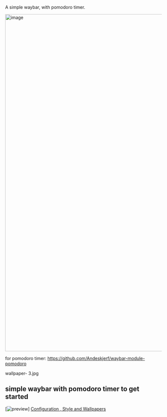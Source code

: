 A simple waybar, with pomodoro timer.

<img width="1920" height="1080" alt="image" src="https://github.com/user-attachments/assets/d4b47a3e-b960-4fbb-8ad3-702feb8e9f74" />

for pomodoro timer:
https://github.com/Andeskjerf/waybar-module-pomodoro

wallpaper- 3.jpg



## simple waybar with pomodoro timer to get started
[![preview](https://raw.githubusercontent.com/Prateek7071/dotfiles/main/asset/image.png)]
[Configuration , Style and Wallpapers](https://github.com/Prateek7071/dotfiles)
